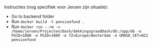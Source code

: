 Instructies (nog specifiek voor Jeroen zijn situatie):

- Go to backend folder
- Run `docker build -t pensionfund .`
- Run `docker run --rm -v /home/jeroen/Projecten/Dash/dekkingsgraadDash/db:/app/db -e PUID=1000 -e PGID=1000 -e TZ=Europe/Amsterdam -e UMASK_SET=022 pensionfund`
